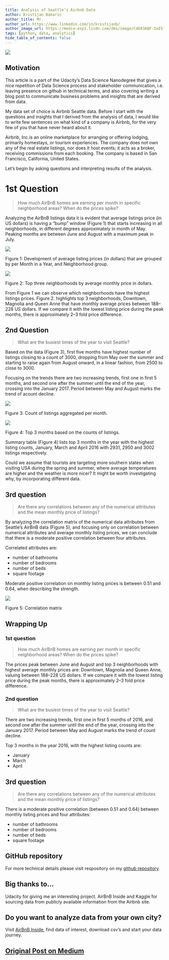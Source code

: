 ```yaml
---
title: Analysis of Seattle’s Airbnb Data
author: Kristijan Bakaric
author_title: Mr.
author_url: https://www.linkedin.com/in/kristijanb/
author_image_url: https://media-exp1.licdn.com/dms/image/C4E03AQF-5oI5fHJPjw/profile-displayphoto-shrink_800_800/0/1606336983715?e=1620259200&v=beta&t=VvBP6s8IMDUwKDfvj6B3c-gGmN3IfioALIAboXg_DGE
tags: [python, data, analytics]
hide_table_of_contents: false
---
```


![](https://miro.medium.com/max/700/1*nnhnc1QosLb1QmQ03LnWDw.png)

## Motivation
This article is a part of the Udacity’s Data Science Nanodegree that gives a nice repetition of Data Science process and stakeholder communication, i.e. leaving presence on github in technical terms, and also covering writing a blog post to communicate business problems and insights that are derived from data.

<!--truncate-->

My data set of choice is Airbnb Seattle data. Before I start with the questions and insights that I derived from the analysis of data, I would like to write few sentences on what kind of a company is Airbnb, for the very few of you that have never heard about it.

Airbnb, Inc.is an online marketplace for arranging or offering lodging, primarily homestays, or tourism experiences. The company does not own any of the real estate listings, nor does it host events; it acts as a broker, receiving commissions from each booking. The company is based in San Francisco, California, United States.

Let’s begin by asking questions and interpreting results of the analysis.

# 1st Question

> How much AirBnB homes are earning per month in specific neighborhood areas? When do the prices spike?

Analyzing the AirBnB listings data it is evident that average listings price (in US dollars) is having a “bump” window (Figure 1) that starts increasing in all neighborhoods, in different degrees approximately in month of May. Peaking months are between June and August with a maximum peak in July.

![](https://miro.medium.com/max/666/1*OQYrHA8r9wYC0eZxvaiUAg.jpeg)

Figure 1: Development of average listing prices (in dollars) that are grouped by per Month in a Year, and Neighborhood group.

![](https://miro.medium.com/max/420/1*2ZpowPNO0mRYn74b2NGCbQ.jpeg)

Figure 2: Top three neighborhoods by average monthly price in dollars.

From Figure 1 we can observe which neighborhoods have the highest listings prices. Figure 2. highlights top 3 neighborhoods, Downtown, Magnolia and Queen Anne that have monthly average prices between 188–228 US dollars. If we compare it with the lowest listing price during the peak months, there is approximately 2–3 fold price difference.

## 2nd Question

> What are the busiest times of the year to visit Seattle?

Based on the data (Figure 3), first five months have highest number of listings closing to a count of 3000, dropping from May over the summer and starting to raise again from August onward, in a linear fashion, from 2500 to close to 3000.

Focusing on the trends there are two increasing trends, first one in first 5 months, and second one after the summer until the end of the year, crossing into the January 2017. Period between May and August marks the trend of acount decline.

![](https://miro.medium.com/max/488/1*XWo5UrJHk_KIYOIf-y5n0w.jpeg)

Figure 3: Count of listings aggregated per month.

![](https://miro.medium.com/max/322/1*vjNb0ZIaufOEU0iiNG7dQA.jpeg)

Figure 4: Top 3 months based on the counts of listings.

Summary table (Figure 4) lists top 3 months in the year with the highest listing counts, January, March and April 2016 with 2931, 2950 and 3002 listings respectively.

Could we assume that tourists are targeting more southern states when visiting USA during the spring and summer, where average temperatures are higher and the weather is more nicer? It might be worth investigating why, by incorporating different data.

## 3rd question

> Are there any correlations between any of the numerical attributes and the mean monthly price of listings?

By analyzing the correlation matrix of the numerical data attributes from Seattle’s AirBnB data (Figure 5), and focusing only on correlation between numerical attributes and average monthly listing prices, we can conclude that there is a moderate positive correlation between four attributes.


Correlated attributes are:

- number of bathrooms
- number of bedrooms
- number of beds
- square footage
  
Moderate positive correlation on monthly listing prices is between 0.51 and 0.64, when describing the strength.

![](https://miro.medium.com/max/700/1*k_JCJlzJKfQnD4O41Q0ijw.jpeg)

Figure 5: Correlation matrix

## Wrapping Up

### 1st question
> How much AirBnB homes are earning per month in specific neighborhood areas? When do the prices spike?

The prices peak between June and August and top 3 neighborhoods with highest average monthly prices are: Downtown, Magnolia and Queen Anne, valuing between 188–228 US dollars. If we compare it with the lowest listing price during the peak months, there is approximately 2–3 fold price difference.

### 2nd question

>What are the busiest times of the year to visit Seattle?

There are two increasing trends, first one in first 5 months of 2016, and second one after the summer until the end of the year, crossing into the January 2017. Period between May and August 
marks the trend of count decline.

Top 3 months in the year 2016, with the highest listing counts are:
- January
- March
- April

## 3rd question

> Are there any correlations between any of the numerical attributes and the mean monthly price of listings?

There is a moderate positive correlation (between 0.51 and 0.64) between monthly listing prices and four attributes:
- number of bathrooms
- number of bedrooms
- number of beds
- square footage

## GitHub repository

For more technical details please visit respository on my [github repository](https://github.com/baky0905/data-science-blog-post).

## Big thanks to…

Udacity for giving me an interesting project.
AirBnB Inside and Kaggle for sourcing data from publicly available information from the Airbnb site.

## Do you want to analyze data from your own city?
Visit [AirBnB Inside](http://insideairbnb.com/get-the-data.html), find data of interest, download csv’s and start your data journey.

## [Original Post on Medium](https://medium.com/@kristijanbakaric/analysis-of-seattles-airbnb-data-3379645f28ba)